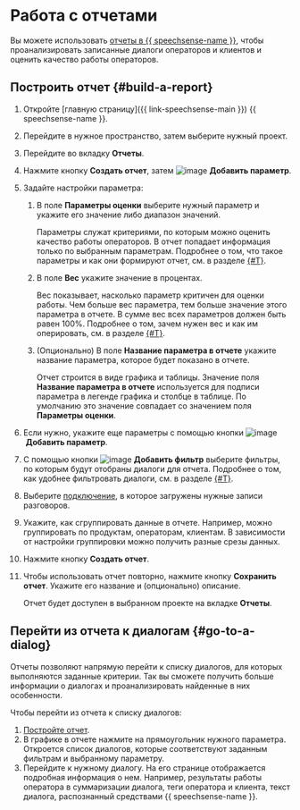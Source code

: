 # Работа с отчетами

Вы можете использовать [отчеты в {{ speechsense-name }}](../../concepts/reports.md), чтобы проанализировать записанные диалоги операторов и клиентов и оценить качество работы операторов.

## Построить отчет {#build-a-report}

1. Откройте [главную страницу]({{ link-speechsense-main }}) {{ speechsense-name }}.
1. Перейдите в нужное пространство, затем выберите нужный проект.
1. Перейдите во вкладку **Отчеты**.
1. Нажмите кнопку **Создать отчет**, затем ![image](../../../_assets/console-icons/plus.svg) **Добавить параметр**.
1. Задайте настройки параметра:

   1. В поле **Параметры оценки** выберите нужный параметр и укажите его значение либо диапазон значений.

      Параметры служат критериями, по которым можно оценить качество работы операторов. В отчет попадает информация только по выбранным параметрам. Подробнее о том, что такое параметры и как они формируют отчет, см. в разделе [{#T}](../../concepts/reports.md#parameters).

   1. В поле **Вес** укажите значение в процентах.

      Вес показывает, насколько параметр критичен для оценки работы. Чем больше вес параметра, тем больше значение этого параметра в отчете. В сумме вес всех параметров должен быть равен 100%. Подробнее о том, зачем нужен вес и как им оперировать, см. в разделе [{#T}](../../concepts/reports.md#weight).

   1. (Опционально) В поле **Название параметра в отчете** укажите название параметра, которое будет показано в отчете.

      Отчет строится в виде графика и таблицы. Значение поля **Название параметра в отчете** используется для подписи параметра в легенде графика и столбце в таблице. По умолчанию это значение совпадает со значением поля **Параметры оценки**.

1. Если нужно, укажите еще параметры с помощью кнопки ![image](../../../_assets/console-icons/plus.svg) **Добавить параметр**.
1. С помощью кнопки ![image](../../../_assets/console-icons/plus.svg) **Добавить фильтр** выберите фильтры, по которым будут отобраны диалоги для отчета. Подробнее о том, как удобнее фильтровать диалоги, см. в разделе [{#T}](../../concepts/reports.md#filters).
1. Выберите [подключение](../../concepts/resources-hierarchy.md#connection), в которое загружены нужные записи разговоров.
1. Укажите, как сгруппировать данные в отчете. Например, можно группировать по продуктам, операторам, клиентам. В зависимости от настройки группировки можно получить разные срезы данных.
1. Нажмите кнопку **Создать отчет**.
1. Чтобы использовать отчет повторно, нажмите кнопку **Сохранить отчет**. Укажите его название и (опционально) описание.

   Отчет будет доступен в выбранном проекте на вкладке **Отчеты**.

## Перейти из отчета к диалогам {#go-to-a-dialog}

Отчеты позволяют напрямую перейти к списку диалогов, для которых выполняются заданные критерии. Так вы сможете получить больше информации о диалогах и проанализировать найденные в них особенности.

Чтобы перейти из отчета к списку диалогов:

1. [Постройте отчет](#build-a-report).
1. В графике в отчете нажмите на прямоугольник нужного параметра. Откроется список диалогов, которые соответствуют заданным фильтрам и выбранному параметру.
1. Перейдите к нужному диалогу. На его странице отображается подробная информация о нем. Например, результаты работы оператора в суммаризации диалога, теги оператора и клиента, текст диалога, распознанный средствами {{ speechsense-name }}.
